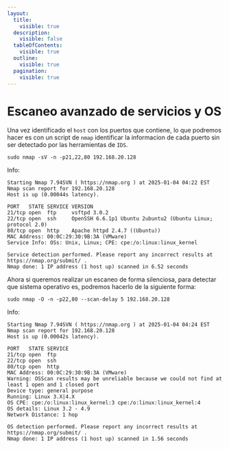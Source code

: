 ```yaml
---
layout:
  title:
    visible: true
  description:
    visible: false
  tableOfContents:
    visible: true
  outline:
    visible: true
  pagination:
    visible: true
---
```


# Escaneo avanzado de servicios y OS

Una vez identificado el `host` con los puertos que contiene, lo que podremos hacer es con un script de `nmap` identificar la informacion de cada puerto sin ser detectado por las herramientas de `IDS`.

```shell
sudo nmap -sV -n -p21,22,80 192.168.20.128
```

Info:

```
Starting Nmap 7.94SVN ( https://nmap.org ) at 2025-01-04 04:22 EST
Nmap scan report for 192.168.20.128
Host is up (0.00044s latency).

PORT   STATE SERVICE VERSION
21/tcp open  ftp     vsftpd 3.0.2
22/tcp open  ssh     OpenSSH 6.6.1p1 Ubuntu 2ubuntu2 (Ubuntu Linux; protocol 2.0)
80/tcp open  http    Apache httpd 2.4.7 ((Ubuntu))
MAC Address: 00:0C:29:30:9B:3A (VMware)
Service Info: OSs: Unix, Linux; CPE: cpe:/o:linux:linux_kernel

Service detection performed. Please report any incorrect results at https://nmap.org/submit/ .
Nmap done: 1 IP address (1 host up) scanned in 6.52 seconds
```

Ahora si queremos realizar un escaneo de forma silenciosa, para detectar que sistema operativo es, podremos hacerlo de la siguiente forma:

```shell
sudo nmap -O -n -p22,80 --scan-delay 5 192.168.20.128
```

Info:

```
Starting Nmap 7.94SVN ( https://nmap.org ) at 2025-01-04 04:24 EST
Nmap scan report for 192.168.20.128
Host is up (0.00042s latency).

PORT   STATE SERVICE
21/tcp open  ftp
22/tcp open  ssh
80/tcp open  http
MAC Address: 00:0C:29:30:9B:3A (VMware)
Warning: OSScan results may be unreliable because we could not find at least 1 open and 1 closed port
Device type: general purpose
Running: Linux 3.X|4.X
OS CPE: cpe:/o:linux:linux_kernel:3 cpe:/o:linux:linux_kernel:4
OS details: Linux 3.2 - 4.9
Network Distance: 1 hop

OS detection performed. Please report any incorrect results at https://nmap.org/submit/ .
Nmap done: 1 IP address (1 host up) scanned in 1.56 seconds
```
